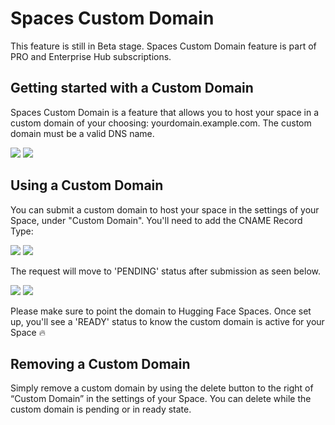 # Spaces Custom Domain  

<Tip warning={true}>
This feature is still in Beta stage.
</Tip> 

<Tip warning={true}>
Spaces Custom Domain feature is part of PRO and Enterprise Hub subscriptions.
</Tip>

## Getting started with a Custom Domain

Spaces Custom Domain is a feature that allows you to host your space in a custom domain of your choosing: yourdomain.example.com. The custom domain must be a valid DNS name.

<div class="flex justify-center">
    <img class="block dark:hidden" src="https://huggingface.co/datasets/huggingface/documentation-images/resolve/main/custom-domain-feature_light.png"/>
    <img class="hidden dark:block" src="https://huggingface.co/datasets/huggingface/documentation-images/resolve/main/custom-domain-feature_dark.png"/>
</div>

## Using a Custom Domain

You can submit a custom domain to host your space in the settings of your Space, under "Custom Domain". You'll need to add the CNAME Record Type: 

<div class="flex justify-center">
    <img class="block dark:hidden" src="https://huggingface.co/datasets/huggingface/documentation-images/resolve/main/custom-domain-dns_light.png"/>
    <img class="hidden dark:block" src="https://huggingface.co/datasets/huggingface/documentation-images/resolve/main/custom-domain-dns_dark.png"/>
</div>

The request will move to 'PENDING' status after submission as seen below. 

<div class="flex justify-center">
    <img class="block dark:hidden" src="https://huggingface.co/datasets/huggingface/documentation-images/resolve/main/custom-domain-pending_light.png"/>
    <img class="hidden dark:block" src="https://huggingface.co/datasets/huggingface/documentation-images/resolve/main/custom-domain-pending_dark.png"/>
</div>

Please make sure to point the domain to Hugging Face Spaces. Once set up, you'll see a 'READY' status to know the custom domain is active for your Space 🔥

## Removing a Custom Domain

Simply remove a custom domain by using the delete button to the right of “Custom Domain” in the settings of your Space. You can delete while the custom domain is pending or in ready state.
